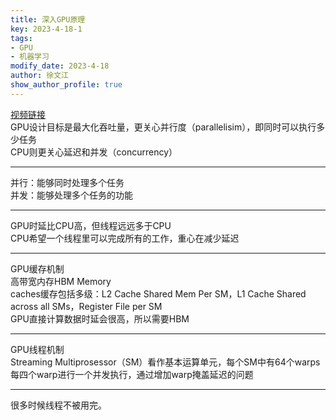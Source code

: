 ```yaml
---
title: 深入GPU原理
key: 2023-4-18-1
tags: 
- GPU
- 机器学习
modify_date: 2023-4-18
author: 徐文江
show_author_profile: true
---
```


[视频链接](https://www.bilibili.com/video/BV1bm4y1m7Ki/)            
GPU设计目标是最大化吞吐量，更关心并行度（parallelisim），即同时可以执行多少任务         
CPU则更关心延迟和并发（concurrency）        
<!--more-->     

----------------------

并行：能够同时处理多个任务          
并发：能够处理多个任务的功能               

---------------------------

GPU时延比CPU高，但线程远远多于CPU           
CPU希望一个线程里可以完成所有的工作，重心在减少延迟           


----------------
GPU缓存机制         
高带宽内存HBM Memory                 
caches缓存包括多级：L2 Cache Shared Mem Per SM，L1 Cache Shared across all SMs，Register File per SM            
GPU直接计算数据时延会很高，所以需要HBM      


---------------

GPU线程机制           
Streaming Multiprosessor（SM）看作基本运算单元，每个SM中有64个warps           
每四个warp进行一个并发执行，通过增加warp掩盖延迟的问题           

--------------------
很多时候线程不被用完。            